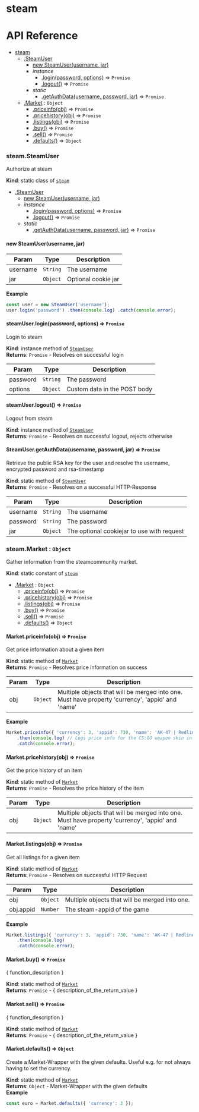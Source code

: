 # steam

# API Reference

* [steam](#module_steam)
    * [.SteamUser](#module_steam.SteamUser)
        * [new SteamUser(username, jar)](#new_module_steam.SteamUser_new)
        * _instance_
            * [.login(password, options)](#module_steam.SteamUser+login) ⇒ <code>Promise</code>
            * [.logout()](#module_steam.SteamUser+logout) ⇒ <code>Promise</code>
        * _static_
            * [.getAuthData(username, password, jar)](#module_steam.SteamUser.getAuthData) ⇒ <code>Promise</code>
    * [.Market](#module_steam.Market) : <code>Object</code>
        * [.priceinfo(obj)](#module_steam.Market.priceinfo) ⇒ <code>Promise</code>
        * [.pricehistory(obj)](#module_steam.Market.pricehistory) ⇒ <code>Promise</code>
        * [.listings(obj)](#module_steam.Market.listings) ⇒ <code>Promise</code>
        * [.buy()](#module_steam.Market.buy) ⇒ <code>Promise</code>
        * [.sell()](#module_steam.Market.sell) ⇒ <code>Promise</code>
        * [.defaults()](#module_steam.Market.defaults) ⇒ <code>Object</code>

<a name="module_steam.SteamUser"></a>

### steam.SteamUser
Authorize at steam

**Kind**: static class of <code>[steam](#module_steam)</code>  

* [.SteamUser](#module_steam.SteamUser)
    * [new SteamUser(username, jar)](#new_module_steam.SteamUser_new)
    * _instance_
        * [.login(password, options)](#module_steam.SteamUser+login) ⇒ <code>Promise</code>
        * [.logout()](#module_steam.SteamUser+logout) ⇒ <code>Promise</code>
    * _static_
        * [.getAuthData(username, password, jar)](#module_steam.SteamUser.getAuthData) ⇒ <code>Promise</code>

<a name="new_module_steam.SteamUser_new"></a>

#### new SteamUser(username, jar)

| Param | Type | Description |
| --- | --- | --- |
| username | <code>String</code> | The username |
| jar | <code>Object</code> | Optional cookie jar |

**Example**  
```js
const user = new SteamUser('username');user.login('password') .then(console.log) .catch(console.error);
```
<a name="module_steam.SteamUser+login"></a>

#### steamUser.login(password, options) ⇒ <code>Promise</code>
Login to steam

**Kind**: instance method of <code>[SteamUser](#module_steam.SteamUser)</code>  
**Returns**: <code>Promise</code> - Resolves on successful login  

| Param | Type | Description |
| --- | --- | --- |
| password | <code>String</code> | The password |
| options | <code>Object</code> | Custom data in the POST body |

<a name="module_steam.SteamUser+logout"></a>

#### steamUser.logout() ⇒ <code>Promise</code>
Logout from steam

**Kind**: instance method of <code>[SteamUser](#module_steam.SteamUser)</code>  
**Returns**: <code>Promise</code> - Resolves on successful logout, rejects otherwise  
<a name="module_steam.SteamUser.getAuthData"></a>

#### SteamUser.getAuthData(username, password, jar) ⇒ <code>Promise</code>
Retrieve the public RSA key for the user and resolve the username,encrypted password and rsa-timestamp

**Kind**: static method of <code>[SteamUser](#module_steam.SteamUser)</code>  
**Returns**: <code>Promise</code> - Resolves on a successful HTTP-Response  

| Param | Type | Description |
| --- | --- | --- |
| username | <code>String</code> | The username |
| password | <code>String</code> | The password |
| jar | <code>Object</code> | The optional cookiejar to use with                                  request |

<a name="module_steam.Market"></a>

### steam.Market : <code>Object</code>
Gather information from the steamcommunity market.

**Kind**: static constant of <code>[steam](#module_steam)</code>  

* [.Market](#module_steam.Market) : <code>Object</code>
    * [.priceinfo(obj)](#module_steam.Market.priceinfo) ⇒ <code>Promise</code>
    * [.pricehistory(obj)](#module_steam.Market.pricehistory) ⇒ <code>Promise</code>
    * [.listings(obj)](#module_steam.Market.listings) ⇒ <code>Promise</code>
    * [.buy()](#module_steam.Market.buy) ⇒ <code>Promise</code>
    * [.sell()](#module_steam.Market.sell) ⇒ <code>Promise</code>
    * [.defaults()](#module_steam.Market.defaults) ⇒ <code>Object</code>

<a name="module_steam.Market.priceinfo"></a>

#### Market.priceinfo(obj) ⇒ <code>Promise</code>
Get price information about a given item

**Kind**: static method of <code>[Market](#module_steam.Market)</code>  
**Returns**: <code>Promise</code> - Resolves price information on success  

| Param | Type | Description |
| --- | --- | --- |
| obj | <code>Object</code> | Multiple objects that will be merged into                                one. Must have property 'currency',                                'appid' and 'name' |

**Example**  
```js
Market.priceinfo({ 'currency': 3, 'appid': 730, 'name': 'AK-47 | Redline (Well-Worn)' })    .then(console.log) // Logs price info for the CS:GO weapon skin in euros    .catch(console.error);
```
<a name="module_steam.Market.pricehistory"></a>

#### Market.pricehistory(obj) ⇒ <code>Promise</code>
Get the price history of an item

**Kind**: static method of <code>[Market](#module_steam.Market)</code>  
**Returns**: <code>Promise</code> - Resolves the price history of the item  

| Param | Type | Description |
| --- | --- | --- |
| obj | <code>Object</code> | Multiple objects that will be merged into                                one. Must have property 'currency',                                'appid' and 'name' |

<a name="module_steam.Market.listings"></a>

#### Market.listings(obj) ⇒ <code>Promise</code>
Get all listings for a given item

**Kind**: static method of <code>[Market](#module_steam.Market)</code>  
**Returns**: <code>Promise</code> - Resolves on successful HTTP Request  

| Param | Type | Description |
| --- | --- | --- |
| obj | <code>Object</code> | Multiple objects that will be merged into                                one. |
| obj.appid | <code>Number</code> | The steam-appid of the game |

**Example**  
```js
Market.listings({ 'currency': 3, 'appid': 730, 'name': 'AK-47 | Redline (Well-Worn)' })    .then(console.log)    .catch(console.error);
```
<a name="module_steam.Market.buy"></a>

#### Market.buy() ⇒ <code>Promise</code>
{ function_description }

**Kind**: static method of <code>[Market](#module_steam.Market)</code>  
**Returns**: <code>Promise</code> - { description_of_the_return_value }  
<a name="module_steam.Market.sell"></a>

#### Market.sell() ⇒ <code>Promise</code>
{ function_description }

**Kind**: static method of <code>[Market](#module_steam.Market)</code>  
**Returns**: <code>Promise</code> - { description_of_the_return_value }  
<a name="module_steam.Market.defaults"></a>

#### Market.defaults() ⇒ <code>Object</code>
Create a Market-Wrapper with the given defaults. Useful e.g. for notalways having to set the currency.

**Kind**: static method of <code>[Market](#module_steam.Market)</code>  
**Returns**: <code>Object</code> - Market-Wrapper with the given defaults  
**Example**  
```js
const euro = Market.defaults({ 'currency': 3 });
```

